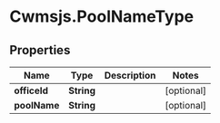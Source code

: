 # Cwmsjs.PoolNameType

## Properties

Name | Type | Description | Notes
------------ | ------------- | ------------- | -------------
**officeId** | **String** |  | [optional] 
**poolName** | **String** |  | [optional] 


